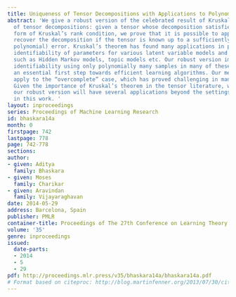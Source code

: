 ```yaml
---
title: Uniqueness of Tensor Decompositions with Applications to Polynomial Identifiability
abstract: 'We give a robust version of the celebrated result of Kruskal on the uniqueness
  of tensor decompositions: given a tensor whose decomposition satisfies a robust
  form of Kruskal’s rank condition, we prove that it is possible to approximately
  recover the decomposition if the tensor is known up to a sufficiently small (inverse
  polynomial) error. Kruskal’s theorem has found many applications in proving the
  identifiability of parameters for various latent variable models and mixture models
  such as Hidden Markov models, topic models etc. Our robust version immediately implies
  identifiability using only polynomially many samples in many of these settings –
  an essential first step towards efficient learning algorithms. Our methods also
  apply to the “overcomplete” case, which has proved challenging in many applications.
  Given the importance of Kruskal’s theorem in the tensor literature, we expect that
  our robust version will have several applications beyond the settings we explore
  in this work. '
layout: inproceedings
series: Proceedings of Machine Learning Research
id: bhaskara14a
month: 0
firstpage: 742
lastpage: 778
page: 742-778
sections: 
author:
- given: Aditya
  family: Bhaskara
- given: Moses
  family: Charikar
- given: Aravindan
  family: Vijayaraghavan
date: 2014-05-29
address: Barcelona, Spain
publisher: PMLR
container-title: Proceedings of The 27th Conference on Learning Theory
volume: '35'
genre: inproceedings
issued:
  date-parts:
  - 2014
  - 5
  - 29
pdf: http://proceedings.mlr.press/v35/bhaskara14a/bhaskara14a.pdf
# Format based on citeproc: http://blog.martinfenner.org/2013/07/30/citeproc-yaml-for-bibliographies/
---
```

